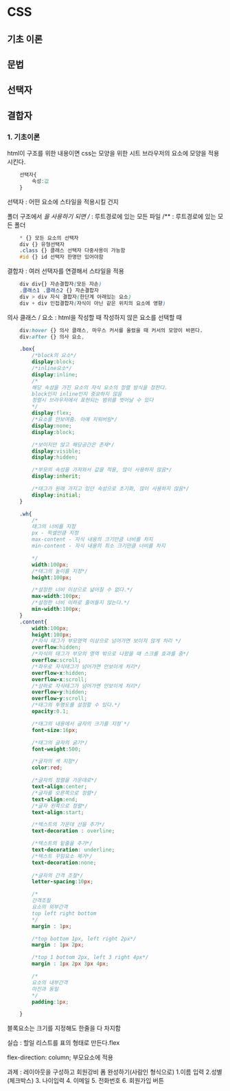 # CSS
## 기초 이론
## 문법
## 선택자
## 결합자

### 1. 기초이론
html이 구조를 위한 내용이면 css는 모양을 위한 시트
브라우저의 요소에 모양을 적용시킨다.

```css
    선택자{
        속성:값
    }
```
선택자 : 어떤 요소에 스타일을 적용시킬 건지

폴더 구조에서 *을 사용하기 되면 
/* : 루트경로에 있는 모든 파일
/** : 루트경로에 있는 모든 폴더

```css
    * {} 모든 요소의 선택자
    div {} 유형선택자
    .class {} 클래스 선택자 다중사용이 가능함
    #id {} id 선택자 한명만 있어야함 
```

결합자 : 여러 선택자를 연결해서 스타일을 적용
```css
    div div{} 자손결합자(모든 자손)
    .클래스1 .클래스2 {} 자손결합자
    div > div 자식 결합자(한단계 아래있는 요소)
    div + div 인접결합자(자식이 아닌 같은 위치의 요소에 영향)
```

의사 클래스 / 요소 : html을 작성할 때 작성하지 않은 요소를 선택할 때
```css
    div:hover {} 의사 클래스, 마우스 커서를 올렸을 때 커서의 모양이 바뀐다.
    div:after {} 의사 요소, 
```

```css
    .box{
        /*block의 요소*/
        display:block;
        /*inline요소*/
        display:inline;
        /*
        해당 속성을 가진 요소의 자식 요소의 정렬 방식을 정한다.
        block인지 inline인지 중요하지 않음
        정렬시 브라우저에서 표현되는 범위를 벗어날 수 있다
        */
        display:flex;
        /*요소를 안보여줌. 아예 지워버림*/
        display:none;
        display:block;

        /*보이지만 않고 해당공간은 존재*/
        display:visible;
        display:hidden;

        /*부모의 속성을 가져와서 값을 적용, 많이 사용하지 않음*/
        display:inherit;

        /*태그가 원래 가지고 있던 속성으로 초기화, 많이 사용하지 않음*/
        display:initial;
    }

    .wh{
        /*
        태그의 너비를 지정
        px - 픽셀만큼 지정
        max-content - 자식 내용의 크기만큼 너비를 차지
        min-content - 자식 내용의 최소 크기만큼 너비를 차지

        */
        width:100px;
        /*태그의 높이를 지정*/
        height:100px;

        /*설정한 너비 이상으로 넓어질 수 없다.*/
        max-width:100px;
        /*설정한 너비 이하로 줄어들지 않는다.*/
        min-width:100px;
    }
    .content{
        width:100px;
        height:100px;
        /*자식 태그가 부모영역 이상으로 넘어가면 보이지 않게 처리 */
        overflow:hidden;
        /*자식의 태그가 부모의 영역 밖으로 나왔을 때 스크롤 효과를 줌*/
        overflow:scroll;
        /*좌우로 자식태그가 넘어가면 안보이게 처리*/
        overflow-x:hidden;
        overflow-x:scroll;
        /*상하로 자식태그가 넘어가면 안보이게 처리*/
        overflow-y:hidden;
        overflow-y:scroll;
        /*태그의 투명도를 설정할 수 있다.*/
        opacity:0.1;

        /*태그의 내용에서 글자의 크기를 지정`*/
        font-size:16px;

        /*태그의 글자의 굵기*/
        font-weight:500;

        /*글자의 색 지정*/
        color:red;

        /*글자의 정렬을 가운데로*/
        text-align:center;
        /*글자를 오른쪽으로 정렬*/
        text-align:end;
        /*글자 왼쪽으로 정렬*/
        text-align:start;

        /*텍스트의 가운데 선을 추가*/
        text-decoration : overline;

        /*텍스트의 밑줄을 추가*/
        text-decoration: underline;
        /*텍스트 꾸밈요소 제거*/
        text-decoration:none;
        
        /*글자의 간격 조절*/
        letter-spacing:10px;

        /*
        간격조절
        요소의 외부간격
        top left right bottom
        */
        margin : 1px;

        /*top bottom 1px, left right 2px*/
        margin : 1px 2px;

        /*top 1 bottom 2px, left 3 right 4px*/
        margin : 1px 2px 3px 4px;

        /*
        요소의 내부간격
        마진과 동일
        */
        padding:1px;

    }

```

블록요소는 크기를 지정해도 한줄을 다 차지함

실습 : 할일 리스트를 표의 형태로 만든다.flex

flex-direction: column; 부모요소에 적용

과제 : 레이아웃을 구성하고 회원강비 폼 완성하기(사람인 형식으로)
1.이름 입력
2.성별(체크박스)
3. 나이입력
4. 이메일
5. 전화번호
6. 회원가입 버튼
